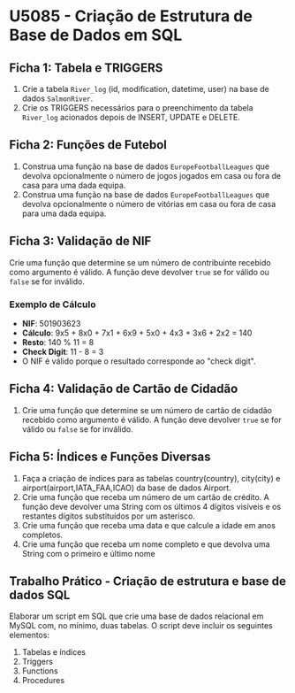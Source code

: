 # U5085 - Criação de Estrutura de Base de Dados em SQL

## Ficha 1: Tabela e TRIGGERS

1. Crie a tabela `River_log` (id, modification, datetime, user) na base de dados `SalmonRiver`.
2. Crie os TRIGGERS necessários para o preenchimento da tabela `River_log` acionados depois de INSERT, UPDATE e DELETE.

## Ficha 2: Funções de Futebol

1. Construa uma função na base de dados `EuropeFootballLeagues` que devolva opcionalmente o número de jogos jogados em casa ou fora de casa para uma dada equipa.
2. Construa uma função na base de dados `EuropeFootballLeagues` que devolva opcionalmente o número de vitórias em casa ou fora de casa para uma dada equipa.

## Ficha 3: Validação de NIF

Crie uma função que determine se um número de contribuinte recebido como argumento é válido. A função deve devolver `true` se for válido ou `false` se for inválido.

### Exemplo de Cálculo

- **NIF**: 501903623
- **Cálculo**: 9x5 + 8x0 + 7x1 + 6x9 + 5x0 + 4x3 + 3x6 + 2x2 = 140
- **Resto**: 140 % 11 = 8
- **Check Digit**: 11 - 8 = 3
- O NIF é válido porque o resultado corresponde ao "check digit".

## Ficha 4: Validação de Cartão de Cidadão

1. Crie uma função que determine se um número de cartão de cidadão recebido como argumento é válido. A função deve devolver `true` se for válido ou `false` se for inválido.

## Ficha 5: Índices e Funções Diversas

1. Faça a criação de índices para as tabelas country(country), city(city) e airport(airport,IATA_FAA,ICAO) da base de dados Airport.
2. Crie uma função que receba um número de um cartão de crédito. A função deve devolver uma String com os últimos 4 dígitos visíveis e os restantes dígitos substituídos por um asterisco.
3. Crie uma função que receba uma data e que calcule a idade em anos completos.
4. Crie uma função que receba um nome completo e que devolva uma String com o primeiro e último nome

## Trabalho Prático - Criação de estrutura e base de dados SQL

Elaborar um script em SQL que crie uma base de dados relacional em MySQL com, no mínimo, duas tabelas. O script deve incluir os seguintes elementos:

1. Tabelas e índices
2. Triggers
3. Functions
4. Procedures
